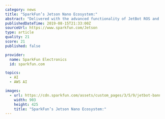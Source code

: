 ```yaml
---
category: news
title: "SparkFun’s Jetson Nano Ecosystem:"
abstract: "Delivered with the advanced functionality of JetBot ROS and AWS RoboMaker with AWS IoT Greengrass already ... you don't need to drop a ton of money to start learning about artificial intelligence and machine learning, because everything that you personally ..."
publishedDateTime: 2019-08-15T21:33:00Z
sourceUrl: https://www.sparkfun.com/Jetson
type: article
quality: 21
score: 21
published: false

provider:
  name: SparkFun Electronics
  id: sparkfun.com

topics:
  - AI
  - AWS AI

images:
  - url: https://cdn.sparkfun.com/assets/custom_pages/3/5/9/jetbot-banner.jpg
    width: 903
    height: 425
    title: "SparkFun’s Jetson Nano Ecosystem:"
---
```

